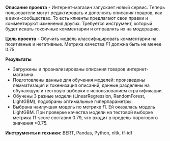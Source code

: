 **Описание проекта** - Интернет-магазин запускает новый сервис. Теперь пользователи могут редактировать и дополнять описания товаров, как в вики-сообществах. То есть клиенты предлагают свои правки и комментируют изменения других. Требуется инструмент, который будет искать токсичные комментарии и отправлять их на модерацию.

**Цель проекта** - Обучить модель классифицировать комментарии на позитивные и негативные. Метрика качества *F1* должна быть не менее 0.75

**Результаты**
- Загружены и проанализированы описания товаров интернет-магазина.
- Подготовлены данные для обучения моделей: произведены лемматизация и токенизация описаний, данные разделены на обучающую и тестовую выборки с использованием стратификации.
- Обучены 3 разные модели (LinearRegression, RandomForest, LightGBM), подобраны оптимальные гиперпараметры. 
- Выбрана наилучшая модель по метрике f1. Ей оказалась модель LightGBM. При проверке качества модели на тестовой выборке метрика f1-score составил 0.79, что входит в пределы порогового значения >0.75.

**Инструменты и техники:** BERT, Pandas, Python, nltk, tf-idf
